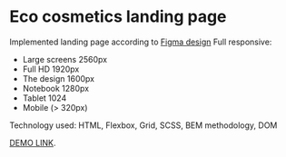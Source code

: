 # Eco cosmetics landing page
Implemented landing page according to [Figma design](https://www.figma.com/file/Jryi2RU2LgK2bfwsxldABC/brand_of_eco-cosmetics-(Copy))
Full responsive:
- Large screens 2560px
- Full HD 1920px
- The design 1600px
- Notebook 1280px
- Tablet 1024
- Mobile (> 320px)

Technology used: HTML, Flexbox, Grid, SCSS, BEM methodology, DOM

[DEMO LINK](https://IBelet.github.io/Eco_cosmetics/).
